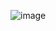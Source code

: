 ![image](https://github.com/Peu77/snake_terminal/assets/60301119/dc331aa0-3089-44ac-9fb7-55da59644ba5)
